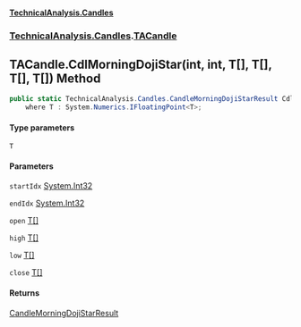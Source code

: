 #### [TechnicalAnalysis.Candles](TechnicalAnalysis.Candles.md 'TechnicalAnalysis.Candles')
### [TechnicalAnalysis.Candles](TechnicalAnalysis.Candles.md#TechnicalAnalysis.Candles 'TechnicalAnalysis.Candles').[TACandle](TACandle.md 'TechnicalAnalysis.Candles.TACandle')

## TACandle.CdlMorningDojiStar<T>(int, int, T[], T[], T[], T[]) Method

```csharp
public static TechnicalAnalysis.Candles.CandleMorningDojiStarResult CdlMorningDojiStar<T>(int startIdx, int endIdx, T[] open, T[] high, T[] low, T[] close)
    where T : System.Numerics.IFloatingPoint<T>;
```
#### Type parameters

<a name='TechnicalAnalysis.Candles.TACandle.CdlMorningDojiStar_T_(int,int,T[],T[],T[],T[]).T'></a>

`T`
#### Parameters

<a name='TechnicalAnalysis.Candles.TACandle.CdlMorningDojiStar_T_(int,int,T[],T[],T[],T[]).startIdx'></a>

`startIdx` [System.Int32](https://docs.microsoft.com/en-us/dotnet/api/System.Int32 'System.Int32')

<a name='TechnicalAnalysis.Candles.TACandle.CdlMorningDojiStar_T_(int,int,T[],T[],T[],T[]).endIdx'></a>

`endIdx` [System.Int32](https://docs.microsoft.com/en-us/dotnet/api/System.Int32 'System.Int32')

<a name='TechnicalAnalysis.Candles.TACandle.CdlMorningDojiStar_T_(int,int,T[],T[],T[],T[]).open'></a>

`open` [T](TACandle.CdlMorningDojiStar_T_(int,int,T[],T[],T[],T[]).md#TechnicalAnalysis.Candles.TACandle.CdlMorningDojiStar_T_(int,int,T[],T[],T[],T[]).T 'TechnicalAnalysis.Candles.TACandle.CdlMorningDojiStar<T>(int, int, T[], T[], T[], T[]).T')[[]](https://docs.microsoft.com/en-us/dotnet/api/System.Array 'System.Array')

<a name='TechnicalAnalysis.Candles.TACandle.CdlMorningDojiStar_T_(int,int,T[],T[],T[],T[]).high'></a>

`high` [T](TACandle.CdlMorningDojiStar_T_(int,int,T[],T[],T[],T[]).md#TechnicalAnalysis.Candles.TACandle.CdlMorningDojiStar_T_(int,int,T[],T[],T[],T[]).T 'TechnicalAnalysis.Candles.TACandle.CdlMorningDojiStar<T>(int, int, T[], T[], T[], T[]).T')[[]](https://docs.microsoft.com/en-us/dotnet/api/System.Array 'System.Array')

<a name='TechnicalAnalysis.Candles.TACandle.CdlMorningDojiStar_T_(int,int,T[],T[],T[],T[]).low'></a>

`low` [T](TACandle.CdlMorningDojiStar_T_(int,int,T[],T[],T[],T[]).md#TechnicalAnalysis.Candles.TACandle.CdlMorningDojiStar_T_(int,int,T[],T[],T[],T[]).T 'TechnicalAnalysis.Candles.TACandle.CdlMorningDojiStar<T>(int, int, T[], T[], T[], T[]).T')[[]](https://docs.microsoft.com/en-us/dotnet/api/System.Array 'System.Array')

<a name='TechnicalAnalysis.Candles.TACandle.CdlMorningDojiStar_T_(int,int,T[],T[],T[],T[]).close'></a>

`close` [T](TACandle.CdlMorningDojiStar_T_(int,int,T[],T[],T[],T[]).md#TechnicalAnalysis.Candles.TACandle.CdlMorningDojiStar_T_(int,int,T[],T[],T[],T[]).T 'TechnicalAnalysis.Candles.TACandle.CdlMorningDojiStar<T>(int, int, T[], T[], T[], T[]).T')[[]](https://docs.microsoft.com/en-us/dotnet/api/System.Array 'System.Array')

#### Returns
[CandleMorningDojiStarResult](CandleMorningDojiStarResult.md 'TechnicalAnalysis.Candles.CandleMorningDojiStarResult')